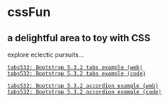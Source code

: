 # cssFun

## a delightful area to toy with CSS

explore eclectic pursuits…

[`tabs532: Bootstrap 5.3.2 tabs example (web)`][1]  
[`tabs532: Bootstrap 5.3.2 tabs example (code)`](docs/tabs532.html)

[1]: https://project4dimensions.github.io/cssFun/tabs532.html

[`tabs532: Bootstrap 5.3.2 accordion example (web)`][1]  
[`tabs532: Bootstrap 5.3.2 accordion example (code)`](docs/accordion532.html)

[1]: https://project4dimensions.github.io/cssFun/accordion532.html
